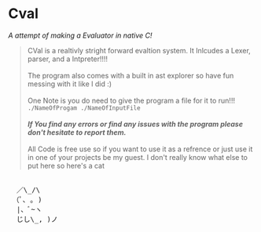 # Cval

*A attempt of making a Evaluator in native C!*

> CVal is a realtivly stright forward evaltion system. 
> It Inlcudes a Lexer, parser, and a Intpreter!!!!<br><br>
> The program also comes with a built in ast explorer so have fun messing with it like I did :)<br><br>
> One Note is you do need to give the program a file for it to run!!!
`./NameOfProgam ./NameOfInputFile` <br><br>
> ***If You find any errors or find any issues with the program please don't hesitate to report them.<br><br>***
> All Code is free use so if you want to use it as a refrence or just use it in one of your projects be my guest.
> I don't really know what else to put here so here's a cat<br>
 
 <pre> 
  ／\_/\  
 （ﾟ､ ｡ )
  |、ﾞ~ヽ
  じし\_, )ノ
<br>
